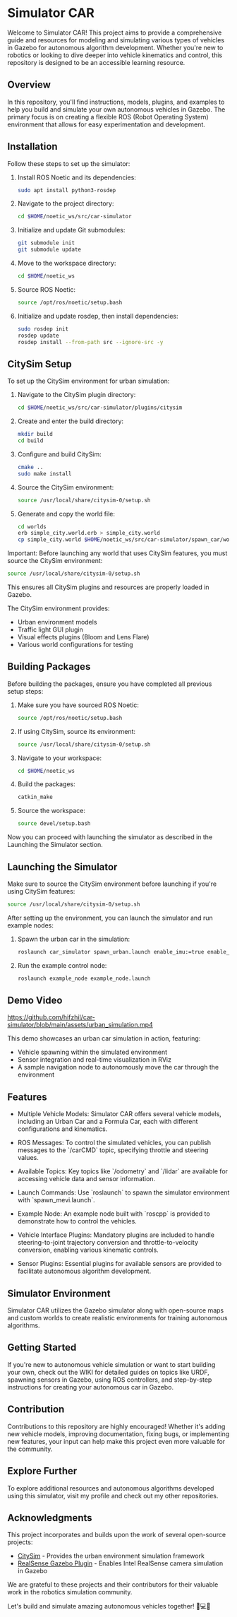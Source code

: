 # Simulator CAR

Welcome to Simulator CAR! This project aims to provide a comprehensive guide and resources for modeling and simulating various types of vehicles in Gazebo for autonomous algorithm development. Whether you're new to robotics or looking to dive deeper into vehicle kinematics and control, this repository is designed to be an accessible learning resource.

## Overview

In this repository, you'll find instructions, models, plugins, and examples to help you build and simulate your own autonomous vehicles in Gazebo. The primary focus is on creating a flexible ROS (Robot Operating System) environment that allows for easy experimentation and development.

## Installation

Follow these steps to set up the simulator:

1. Install ROS Noetic and its dependencies:
   ```bash
   sudo apt install python3-rosdep
   ```

2. Navigate to the project directory:
   ```bash
   cd $HOME/noetic_ws/src/car-simulator
   ```

3. Initialize and update Git submodules:
   ```bash
   git submodule init
   git submodule update
   ```

4. Move to the workspace directory:
   ```bash
   cd $HOME/noetic_ws
   ```

5. Source ROS Noetic:
   ```bash
   source /opt/ros/noetic/setup.bash
   ```

6. Initialize and update rosdep, then install dependencies:
   ```bash
   sudo rosdep init
   rosdep update
   rosdep install --from-path src --ignore-src -y
   ```

## CitySim Setup

To set up the CitySim environment for urban simulation:

1. Navigate to the CitySim plugin directory:
   ```bash
   cd $HOME/noetic_ws/src/car-simulator/plugins/citysim
   ```

2. Create and enter the build directory:
   ```bash
   mkdir build
   cd build
   ```

3. Configure and build CitySim:
   ```bash
   cmake ..
   sudo make install
   ```

4. Source the CitySim environment:
   ```bash
   source /usr/local/share/citysim-0/setup.sh
   ```

5. Generate and copy the world file:
   ```bash
   cd worlds
   erb simple_city.world.erb > simple_city.world
   cp simple_city.world $HOME/noetic_ws/src/car-simulator/spawn_car/world/
   ```

Important: Before launching any world that uses CitySim features, you must source the CitySim environment:
```bash
source /usr/local/share/citysim-0/setup.sh
```
This ensures all CitySim plugins and resources are properly loaded in Gazebo.

The CitySim environment provides:
- Urban environment models
- Traffic light GUI plugin
- Visual effects plugins (Bloom and Lens Flare)
- Various world configurations for testing

## Building Packages

Before building the packages, ensure you have completed all previous setup steps:

1. Make sure you have sourced ROS Noetic:
   ```bash
   source /opt/ros/noetic/setup.bash
   ```

2. If using CitySim, source its environment:
   ```bash
   source /usr/local/share/citysim-0/setup.sh
   ```

3. Navigate to your workspace:
   ```bash
   cd $HOME/noetic_ws
   ```

4. Build the packages:
   ```bash
   catkin_make
   ```

5. Source the workspace:
   ```bash
   source devel/setup.bash
   ```

Now you can proceed with launching the simulator as described in the Launching the Simulator section.

## Launching the Simulator

Make sure to source the CitySim environment before launching if you're using CitySim features:
```bash
source /usr/local/share/citysim-0/setup.sh
```

After setting up the environment, you can launch the simulator and run example nodes:

1. Spawn the urban car in the simulation:
   ```bash
   roslaunch car_simulator spawn_urban.launch enable_imu:=true enable_gps:=true enable_velodyne:=true enable_camera:=true
   ```

2. Run the example control node:
   ```bash
   roslaunch example_node example_node.launch
   ```

## Demo Video

https://github.com/hifzhil/car-simulator/blob/main/assets/urban_simulation.mp4

This demo showcases an urban car simulation in action, featuring:
- Vehicle spawning within the simulated environment
- Sensor integration and real-time visualization in RViz
- A sample navigation node to autonomously move the car through the environment



## Features

- Multiple Vehicle Models: Simulator CAR offers several vehicle models, including an Urban Car and a Formula Car, each with different configurations and kinematics.
  
- ROS Messages: To control the simulated vehicles, you can publish messages to the \`/carCMD\` topic, specifying throttle and steering values.
  
- Available Topics: Key topics like \`/odometry\` and \`/lidar\` are available for accessing vehicle data and sensor information.
  
- Launch Commands: Use \`roslaunch\` to spawn the simulator environment with \`spawn_mevi.launch\`.
  
- Example Node: An example node built with \`roscpp\` is provided to demonstrate how to control the vehicles.
  
- Vehicle Interface Plugins: Mandatory plugins are included to handle steering-to-joint trajectory conversion and throttle-to-velocity conversion, enabling various kinematic controls.
  
- Sensor Plugins: Essential plugins for available sensors are provided to facilitate autonomous algorithm development.

## Simulator Environment

Simulator CAR utilizes the Gazebo simulator along with open-source maps and custom worlds to create realistic environments for training autonomous algorithms.

## Getting Started

If you're new to autonomous vehicle simulation or want to start building your own, check out the WIKI for detailed guides on topics like URDF, spawning sensors in Gazebo, using ROS controllers, and step-by-step instructions for creating your autonomous car in Gazebo.

## Contribution

Contributions to this repository are highly encouraged! Whether it's adding new vehicle models, improving documentation, fixing bugs, or implementing new features, your input can help make this project even more valuable for the community.

## Explore Further

To explore additional resources and autonomous algorithms developed using this simulator, visit my profile and check out my other repositories.

## Acknowledgments

This project incorporates and builds upon the work of several open-source projects:

- [CitySim](https://github.com/pilsbot/citysim) - Provides the urban environment simulation framework
- [RealSense Gazebo Plugin](https://github.com/issaiass/realsense_gazebo_plugin) - Enables Intel RealSense camera simulation in Gazebo

We are grateful to these projects and their contributors for their valuable work in the robotics simulation community.

Let's build and simulate amazing autonomous vehicles together! 🚗💻🤖

